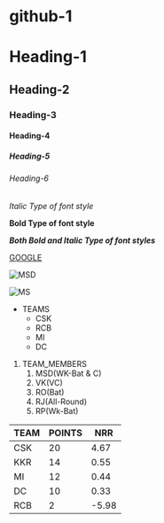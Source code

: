 # github-1

# Heading-1
## Heading-2
### Heading-3
#### Heading-4
##### Heading-5
###### Heading-6

*Italic Type of font style*

**Bold Type of font style**

***Both Bold and Italic Type of font styles***

[GOOGLE](www.google.com)

![MSD](https://cdn.dnaindia.com/sites/default/files/styles/full/public/2019/05/29/829469-28afp-afp1h0253.jpg)

![MS](https://i.ndtvimg.com/i/2018-04/ms-dhoni-twitter_806x604_51522666709.jpg)

* TEAMS
  * CSK
  * RCB
  * MI
  * DC

1. TEAM_MEMBERS
    1. MSD(WK-Bat & C)
    2. VK(VC)
    3. RO(Bat) 
    4. RJ(All-Round)
    5. RP(Wk-Bat)

TEAM|POINTS|NRR
-----|-----|-----
CSK|20|4.67
KKR|14|0.55
MI|12|0.44
DC|10|0.33
RCB|2|-5.98 

